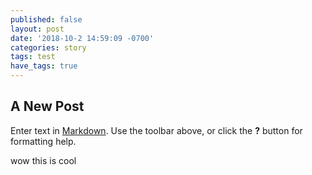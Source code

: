 ```yaml
---
published: false
layout: post
date: '2018-10-2 14:59:09 -0700'
categories: story
tags: test
have_tags: true
---
```

## A New Post

Enter text in [Markdown](http://daringfireball.net/projects/markdown/). Use the toolbar above, or click the **?** button for formatting help.

wow this is cool
